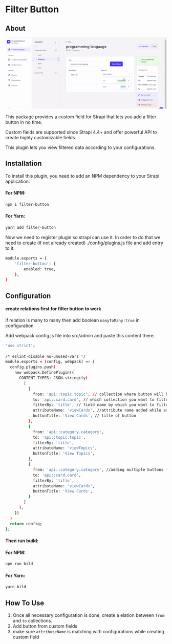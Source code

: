 # Filter Button

## About

<!-- ![App Screenshot](https://github.com/kalpesh442266/Filter-Button/blob/master/assets/demo.gif) -->

![App Screenshot](./assets//demo.gif)

This package provides a custom field for Strapi that lets you add a filter button in no time.

Custom fields are supported since Strapi 4.4+ and offer powerful API to create highly customizable fields.

This plugin lets you view filtered data according to your configurations.

## Installation

To install this plugin, you need to add an NPM dependency to your Strapi application:

#### For NPM:

```bash
npm i filter-button
```

#### For Yarn:

```bash
yarn add filter-button
```

Now we need to register plugin so strapi can use it. In order to do that we need to create (if not already created) ./config/plugins.js file and add entry to it.

```bash
module.exports = {
    'filter-button': {
        enabled: true,
    },
}
```

## Configuration

#### create relations first for filter button to work

if relation is many to many then add boolean `manyToMany:true` in configuration

Add webpack.config.js file into src/admin and paste this content there.

```bash
'use strict';

/* eslint-disable no-unused-vars */
module.exports = (config, webpack) => {
  config.plugins.push(
    new webpack.DefinePlugin({
      CONTENT_TYPES: JSON.stringify(
        [
          {
            from: 'api::topic.topic', // collection where button will be added
            to: 'api::card.card', // which collection you want to filter
            filterBy: 'title', // field name by which you want to filter
            attributeName: 'viewCards', //attribute name added while adding button
            buttonTitle: 'View Cards', // title of button
          },
          {
            from: 'api::category.category',
            to: 'api::topic.topic',
            filterBy: 'title',
            attributeName: 'viewTopics',
            buttonTitle: 'View Topics',
          },
          {
            from: 'api::category.category', //adding multiple buttons for same collection
            to: 'api::card.card',
            filterBy: 'title',
            attributeName: 'viewCards',
            buttonTitle: 'View Cards',
          }
        ]
      ),
    })
  )
  return config;
};

```

#### Then run build:

#### For NPM:

```bash
npm run bild
```

#### For Yarn:

```bash
yarn bild
```

## How To Use

1. Once all necessary configuration is done, create a elation between `from` and `to` collections.
2. Add button from custom fields
3. make sure `attributeName` is matching with configurations while creating custom field
